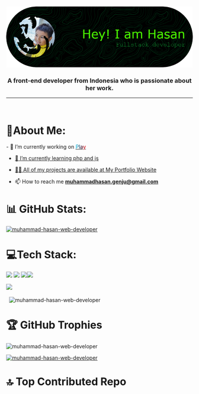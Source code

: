 <p align="center">
<img src="github-header-image.png">
</p>
<h3 align="center">A front-end developer from Indonesia who is passionate about her work.</h3>
<hr>
<br>
<h1><b>💫About Me:</b></h1>
- 🔭 I’m currently working on <a href="https://github.com/Muhammad-Hasan-Web-Developer/Play.play-any-games-for-free"><span
            style="background: linear-gradient(90deg, rgba(0,212,255,1) 0%, rgba(2,0,36,1) 51%, rgba(246,0,0,1) 100%); -webkit-text-fill-color: transparent; background-clip: text;">Play</span>

- 🌱 I’m currently learning php and js

- 👨‍💻 All of my projects are available at [My Portfolio Website](muhammmadhasan.wuaze.com)

- 📫 How to reach me **muhammadhasan.genju@gmail.com**

<h1><b>📊 GitHub Stats:</b></h1>
<p align="left"> <a href="https://github.com/ryo-ma/github-profile-trophy"><img src="https://github-profile-trophy.vercel.app/?username=muhammad-hasan-web-developer&theme=dark_dimmed&no-frame=true" alt="muhammad-hasan-web-developer" /></a> </p>
<h1 align="left"><b>💻Tech Stack:</h3></b></h1>
<p align="left"> <img src="https://skillicons.dev/icons?i=vscode,blender,git,github&theme=light"> <img src="https://skillicons.dev/icons?i=html,css,bootstrap,js,php&theme=light"> <img src="https://spline.design/_next/image?url=%2F_next%2Fstatic%2Fmedia%2Fspline_logo.647803e0.png&w=128&q=75" height="50"><img src="https://cdn4.iconfinder.com/data/icons/logos-and-brands/512/273_Readme_logo-512.png" height="50">
 </p>
 <img src="https://api.githubtrends.io/user/svg/Muhammad-Hasan-Web-Developer/langs?time_range=one_year&use_percent=True&theme=dark">
<p>&nbsp; <img align="center" src="https://github-readme-stats.vercel.app/api?username=muhammad-hasan-web-developer&show_icons=true&locale=en&theme=dark" alt="muhammad-hasan-web-developer" /></p>
<h1><b>🏆 GitHub Trophies</b></h1>
<p><img align="center" src="https://github-readme-streak-stats.herokuapp.com/?user=muhammad-hasan-web-developer&theme=dark" alt="muhammad-hasan-web-developer" /></p>
<p align="left"> <a href="https://github.com/ryo-ma/github-profile-trophy"><img src="https://github-profile-trophy.vercel.app/?username=muhammad-hasan-web-developer&theme=dark_dimmed&no-frame=true" alt="muhammad-hasan-web-developer" /></a> </p>

<h1><b>🔝 Top Contributed Repo</b></h1>

<img src="https://github-contributor-stats.vercel.app/api?username=muhammad-hasan-web-developer&amp;limit=5&amp;theme=dark&amp;combine_all_yearly_contributions=true" alt="">
